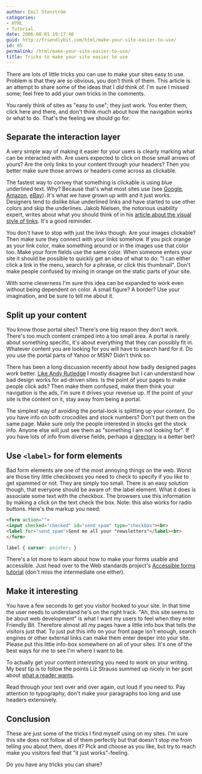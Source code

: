 ```yaml
---
author: Emil Stenström
categories:
- HTML
- Tutorial
date: 2006-08-01 19:17:40
guid: http://friendlybit.com/html/make-your-site-easier-to-use/
id: 85
permalink: /html/make-your-site-easier-to-use/
title: Tricks to make your site easier to use
---
```


There are lots of little tricks you can use to make your sites easy to use. Problem is that they are so obvious, you don’t think of them. This article is an attempt to share some of the ideas that I _did_ think of. I'm sure I missed some; feel free to add your own tricks in the comments.

You rarely think of sites as "easy to use"; they just work. You enter them, click here and there, and don't think much about how the navigation works or what to do. That's the feeling we should go for.

## Separate the interaction layer

A very simple way of making it easier for your users is clearly marking what can be interacted with. Are users expected to click on those small arrows of yours? Are the only links to your content through your headers? Then you better make sure those arrows or headers come across as clickable.

The fastest way to convey that something is clickable is using blue underlined text. Why? Because that's what most sites use (see [Google](http://www.google.com), [Amazon](http://www.amazon.com), [eBay](http://www.ebay.com)). It's what we have grown up with and it just works. Designers tend to dislike blue underlined links and have started to use other colors and skip the underlines. Jakob Nielsen, the notorious usability expert, writes about what you should think of in his [article about the visual style of links](http://www.useit.com/alertbox/20040510.html). It's a good reminder.

You don't have to stop with just the links though. Are your images clickable? Then make sure they connect with your links somehow. If you pick orange as your link color, make something around or in the images use that color too. Make your form fields use the same color. When someone enters your site it should be possible to quickly get an idea of what to do: "I can either click a link in the menu, search for a phrase, or click this thumbnail". Don't make people confused by mixing in orange on the static parts of your site.

With some cleverness I'm sure this idea can be expanded to work even without being dependent on color. A small figure? A border? Use your imagination, and be sure to tell me about it.

## Split up your content

You know those portal sites? There's one big reason they don't work. There's too much content cramped into a too small area. A portal is rarely about something specific, it's about everything that they can possibly fit in. Whatever content you are looking for you will have to search hard for it. Do you use the portal parts of Yahoo or MSN? Didn't think so.

There has been a long discussion recently about how badly designed pages work better. [Like Andy Rutledge](http://www.andyrutledge.com/bad-design.php "Bad design harms business, it does not help it") I mostly disagree but I can understand how bad design works for ad-driven sites. Is the point of your pages to make people click ads? Then make them confused, make them think your navigation is the ads, I'm sure it drives your revenue up. If the point of your site is the content on it, stay away from being a portal.

The simplest way of avoiding the portal-look is splitting up your content. Do you have info on both crocodiles and stock numbers? Don't put them on the same page. Make sure only the people interested in stocks get the stock info. Anyone else will just see them as "something I am not looking for". If you have lots of info from diverse fields, perhaps a <a href="http://dmoz.org/" rel="nofollow">directory</a> is a better bet?

## Use `<label>` for form elements

Bad form elements are one of the most annoying things on the web. Worst are those tiny little checkboxes you need to check to specify if you like to get spammed or not. They are simply too small. There is an easy solution though, that everyone should be aware of: the label element. What it does is associate some text with the checkbox. The browsers use this information by making a click on the text check the box. Note: this also works for radio buttons. Here's the markup you need:

```html
<form action="">
<input checked="checked" id="send_spam" type="checkbox"><br>
<label for="send_spam">Send me all your "newsletters"</label><br>
</form>
```

```css
label { cursor: pointer; }
```

There's a lot more to learn about how to make your forms usable and accessible. Just head over to the Web standards project's [Accessible forms tutorial](http://www.webstandards.org/learn/tutorials/accessible-forms/beginner/) (don't miss the intermediate one either).

## Make it interesting

You have a few seconds to get you visitor hooked to your site. In that time the user needs to understand he's on the right track. "Ah, this site seems to be about web development" is what I want my users to feel when they enter Friendly Bit. Therefore almost all my pages have a little info box that tells the visitors just that. To just put this info on your front page isn't enough, search engines or other external links can make them enter deeper into your site. Please put this little info-box somewhere on all of your sites. It's one of the best ways for me to see I'm where I want to be.

To actually get your content interesting you need to work on your writing. My best tip is to follow the points Liz Strauss summed up nicely in her post about [what a reader wants](http://www.successful-blog.com/1/9-1-things-every-reader-wants-from-a-writer/).

Read through your text over and over again, out loud if you need to. Pay attention to typography, don't make your paragraphs too long and use headers extensively.

## Conclusion

These are just some of the tricks I find myself using on my sites. I'm sure this site does not follow all of them perfectly but that doesn't stop me from telling you about them, does it? Pick and choose as you like, but try to reach make you visitors feel that "it just works"-feeling.

Do you have any tricks you can share?
